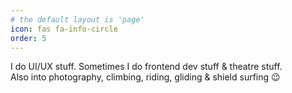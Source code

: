 ```yaml
---
# the default layout is 'page'
icon: fas fa-info-circle
order: 5
---
```


I do UI/UX stuff. Sometimes I do frontend dev stuff & theatre stuff.<br />
Also into photography, climbing, riding, gliding & shield surfing 😉

<script type='text/javascript' src='https://storage.ko-fi.com/cdn/widget/Widget_2.js'></script><script type='text/javascript'>kofiwidget2.init('Support Me on Ko-fi', '#29abe0', 'H2H65CY0P');kofiwidget2.draw();</script> 
 